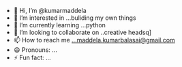 - 👋 Hi, I’m @kumarmaddela
- 👀 I’m interested in ...buliding my own things
- 🌱 I’m currently learning ...python 
- 💞️ I’m looking to collaborate on ..creative headsq]
- 📫 How to reach me ...maddela.kumarbalasai@gmail.com
- 😄 Pronouns: ...
- ⚡ Fun fact: ...

<!---
kumarmaddela/kumarmaddela is a ✨ special ✨ repository because its `README.md` (this file) appears on your GitHub profile.
You can click the Preview link to take a look at your changes.
--->
